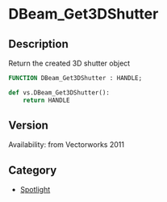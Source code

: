# DBeam_Get3DShutter

## Description
Return the created 3D shutter object

```pascal
FUNCTION DBeam_Get3DShutter : HANDLE;
```

```python
def vs.DBeam_Get3DShutter():
    return HANDLE
```

## Version
Availability: from Vectorworks 2011

## Category
* [Spotlight](../Categories/Spotlight.md)
